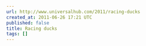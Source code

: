 ```yaml
---
url: http://www.universalhub.com/2011/racing-ducks
created_at: 2011-06-26 17:21 UTC
published: false
title: Racing ducks
tags: []
---
```



